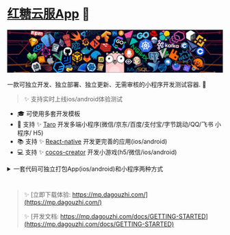 # [红糖云服App](https://mp.dagouzhi.com/) 👋

![](https://github.com/htyf-mp-community/.github/blob/main/profile/header_1.png?raw=true)

一款可独立开发、独立部署、独立更新、无需审核的小程序开发测试容器. 🌈    

>✨ 支持实时上线ios/android体验测试

* 🎓   可使用多套开发模板
* 🌱   支持 ✨ [Taro](https://docs.taro.zone/docs/) 开发多端小程序(微信/京东/百度/支付宝/字节跳动/QQ/飞书 小程序/ H5)
* 📚   支持 ✨ [React-native](https://reactnative.dev/) 开发更完善的应用(ios/android)
* 💻   支持 ✨ [cocos-creator](https://www.cocos.com/creator) 开发小游戏(h5/微信/ios/android)

<details>
  <summary>一套代码可独立打包App(ios/android)和小程序两种方式</summary>
  <br>
</details>

# 
> ✨ [立即下载体验: https://mp.dagouzhi.com/](https://mp.dagouzhi.com/)
>
> ✨ [开发文档: https://mp.dagouzhi.com/docs/GETTING-STARTED](https://mp.dagouzhi.com/docs/GETTING-STARTED)

